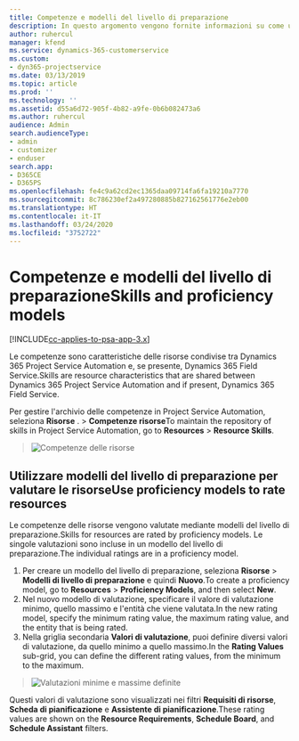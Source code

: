 ```yaml
---
title: Competenze e modelli del livello di preparazione
description: In questo argomento vengono fornite informazioni su come utilizzare competenze e modelli del livello di preparazione.
author: ruhercul
manager: kfend
ms.service: dynamics-365-customerservice
ms.custom:
- dyn365-projectservice
ms.date: 03/13/2019
ms.topic: article
ms.prod: ''
ms.technology: ''
ms.assetid: d55a6d72-905f-4b82-a9fe-0b6b082473a6
ms.author: ruhercul
audience: Admin
search.audienceType:
- admin
- customizer
- enduser
search.app:
- D365CE
- D365PS
ms.openlocfilehash: fe4c9a62cd2ec1365daa09714fa6fa19210a7770
ms.sourcegitcommit: 8c786230ef2a497280885b827162561776e2eb00
ms.translationtype: HT
ms.contentlocale: it-IT
ms.lasthandoff: 03/24/2020
ms.locfileid: "3752722"
---
```

# <a name="skills-and-proficiency-models"></a><span data-ttu-id="29ce7-103">Competenze e modelli del livello di preparazione</span><span class="sxs-lookup"><span data-stu-id="29ce7-103">Skills and proficiency models</span></span>

[!INCLUDE[cc-applies-to-psa-app-3.x](../includes/cc-applies-to-psa-app-3x.md)]

<span data-ttu-id="29ce7-104">Le competenze sono caratteristiche delle risorse condivise tra Dynamics 365 Project Service Automation e, se presente, Dynamics 365 Field Service.</span><span class="sxs-lookup"><span data-stu-id="29ce7-104">Skills are resource characteristics that are shared between Dynamics 365 Project Service Automation and if present, Dynamics 365 Field Service.</span></span> 

<span data-ttu-id="29ce7-105">Per gestire l'archivio delle competenze in Project Service Automation, seleziona **Risorse** . \> **Competenze risorse**</span><span class="sxs-lookup"><span data-stu-id="29ce7-105">To maintain the repository of skills in Project Service Automation, go to **Resources** \> **Resource Skills**.</span></span> 

> ![Competenze delle risorse](media/Resource-Management-image84.png)

## <a name="use-proficiency-models-to-rate-resources"></a><span data-ttu-id="29ce7-107">Utilizzare modelli del livello di preparazione per valutare le risorse</span><span class="sxs-lookup"><span data-stu-id="29ce7-107">Use proficiency models to rate resources</span></span>

<span data-ttu-id="29ce7-108">Le competenze delle risorse vengono valutate mediante modelli del livello di preparazione.</span><span class="sxs-lookup"><span data-stu-id="29ce7-108">Skills for resources are rated by proficiency models.</span></span> <span data-ttu-id="29ce7-109">Le singole valutazioni sono incluse in un modello del livello di preparazione.</span><span class="sxs-lookup"><span data-stu-id="29ce7-109">The individual ratings are in a proficiency model.</span></span> 

1. <span data-ttu-id="29ce7-110">Per creare un modello del livello di preparazione, seleziona **Risorse** \> **Modelli di livello di preparazione** e quindi **Nuovo**.</span><span class="sxs-lookup"><span data-stu-id="29ce7-110">To create a proficiency model, go to **Resources** \> **Proficiency Models**, and then select **New**.</span></span>
2. <span data-ttu-id="29ce7-111">Nel nuovo modello di valutazione, specificare il valore di valutazione minimo, quello massimo e l'entità che viene valutata.</span><span class="sxs-lookup"><span data-stu-id="29ce7-111">In the new rating model, specify the minimum rating value, the maximum rating value, and the entity that is being rated.</span></span>
3. <span data-ttu-id="29ce7-112">Nella griglia secondaria **Valori di valutazione**, puoi definire diversi valori di valutazione, da quello minimo a quello massimo.</span><span class="sxs-lookup"><span data-stu-id="29ce7-112">In the **Rating Values** sub-grid, you can define the different rating values, from the minimum to the maximum.</span></span>

> ![Valutazioni minime e massime definite](media/Resource-Management-image85.png)

<span data-ttu-id="29ce7-114">Questi valori di valutazione sono visualizzati nei filtri **Requisiti di risorse**, **Scheda di pianificazione** e **Assistente di pianificazione**.</span><span class="sxs-lookup"><span data-stu-id="29ce7-114">These rating values are shown on the **Resource Requirements**, **Schedule Board**, and **Schedule Assistant** filters.</span></span>
